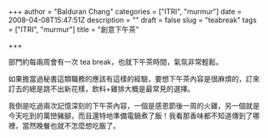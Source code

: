 +++
author = "Balduran Chang"
categories = ["ITRI", "murmur"]
date = 2008-04-08T15:47:51Z
description = ""
draft = false
slug = "teabreak"
tags = ["ITRI", "murmur"]
title = "創意下午茶"

+++


部門約每兩周會有一次 tea break，也就下午茶時間，氣氛非常輕鬆。

如果擔當過秘書這類職務的應該有這樣的經驗，要想下午茶內容是很麻煩的，訂來訂去的總是跳不出新花樣，飲料+雞排大概是最常見的選擇。

我倒是吃過兩次記憶深刻的下午茶內容，一個是感恩節後一周的火雞，另一個就是今天吃到的萬巒豬腳，而且還特地準備電鍋煮了飯！我看那香味都不知道傳到了哪裡，當然晚餐也就不怎麼想吃飯了。

